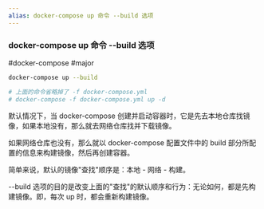 ```yaml
---
alias: docker-compose up 命令 --build 选项
---
```


### docker-compose up 命令 --build 选项

#docker-compose #major

```bash
docker-compose up --build

# 上面的命令省略掉了 -f docker-compose.yml
# docker-compose -f docker-compose.yml up -d
```

默认情况下，当 docker-compose 创建并启动容器时，它是先去本地仓库找镜像，如果本地没有，那么就去网络仓库找并下载镜像。

如果网络仓库也没有，那么就以 docker-compose 配置文件中的 build 部分所配置的信息来构建镜像，然后再创建容器。

简单来说，默认的镜像"查找"顺序是：本地 - 网络 - 构建。

--build 选项的目的是改变上面的"查找"的默认顺序和行为：无论如何，都是先构建镜像。即，每次 up 时，都会重新构建镜像。
